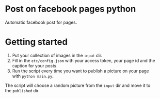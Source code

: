 # Post on facebook pages python
Automatic facebook post for pages.

# Getting started
1. Put your collection of images in the `input` dir.
2. Fill in the `etc/config.json` with your access token, your page id and the caption for your posts.
3. Run the script every time you want to publish a picture on your page with `python main.py`.

The script will choose a random picture from the `input` dir and move it to the `published` dir.
